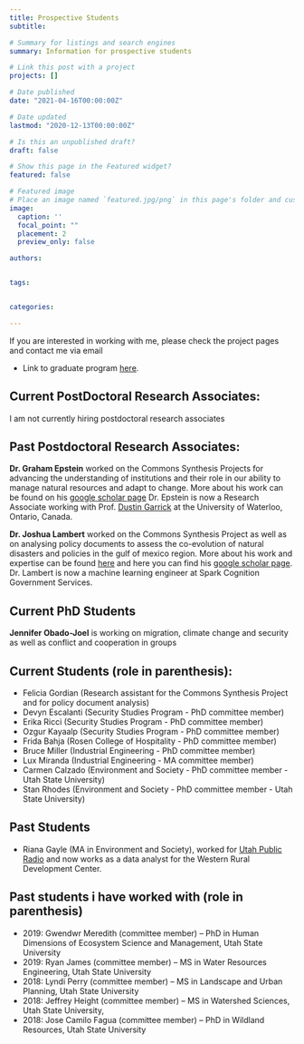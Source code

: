 ```yaml
---
title: Prospective Students
subtitle:

# Summary for listings and search engines
summary: Information for prospective students

# Link this post with a project
projects: []

# Date published
date: "2021-04-16T00:00:00Z"

# Date updated
lastmod: "2020-12-13T00:00:00Z"

# Is this an unpublished draft?
draft: false

# Show this page in the Featured widget?
featured: false

# Featured image
# Place an image named `featured.jpg/png` in this page's folder and customize its options here.
image:
  caption: ''
  focal_point: ""
  placement: 2
  preview_only: false

authors:


tags:


categories:

---
```

If you are interested in working with me, please check the project pages and contact me via email 

* Link to graduate program [here](https://sciences.ucf.edu/politics/graduate/).

## Current PostDoctoral Research Associates:
I am not currently hiring postdoctoral research associates

## Past Postdoctoral Research Associates:
**Dr. Graham Epstein** worked on the Commons Synthesis Projects for advancing the understanding of institutions and their role in our ability to manage natural resources and adapt to change.
More about his work can be found on his [google scholar page](https://scholar.google.com/citations?user=S4JEmxgAAAAJ&hl=en)
Dr. Epstein is now a Research Associate working with Prof. [Dustin Garrick](https://www.dustingarrick.com) at the University of Waterloo, Ontario, Canada. 

**Dr. Joshua Lambert** worked on the Commons Synthesis Project as well as on analysing policy documents to assess the co-evolution of natural disasters and policies in the gulf of mexico region.
More about his work and expertise can be found [here](https://jelambert.com) and here you can find his [google scholar page](https://scholar.google.com/citations?user=3sQSen4AAAAJ&hl=en).
Dr. Lambert is now a machine learning engineer at Spark Cognition Government Services.

## Current PhD Students
**Jennifer Obado-Joel** is working on migration, climate change and security as well as conflict and cooperation in groups 

## Current Students (role in parenthesis):
- Felicia Gordian (Research assistant for the Commons Synthesis Project and for policy document analysis)
- Devyn Escalanti (Security Studies Program - PhD committee member)
- Erika Ricci (Security Studies Program - PhD committee member)
- Ozgur Kayaalp (Security Studies Program - PhD committee member)
- Frida Bahja (Rosen College of Hospitality - PhD committee member)
- Bruce Miller (Industrial Engineering - PhD committee member)
- Lux Miranda (Industrial Engineering - MA committee member)
- Carmen Calzado (Environment and Society - PhD committee member - Utah State University)
- Stan Rhodes (Environment and Society - PhD committee member - Utah State University)

## Past Students
- Riana Gayle (MA in Environment and Society), worked for [Utah Public Radio](https://www.upr.org/term/riana-gayle#stream/0) and now works as a data analyst for the Western Rural Development Center.

## Past students i have worked with (role in parenthesis)
- 2019: Gwendwr Meredith (committee member) – PhD in Human Dimensions of Ecosystem Science and Management, Utah State University
- 2019: Ryan James (committee member) – MS in Water Resources Engineering, Utah State University
- 2018: Lyndi Perry (committee member) – MS in Landscape and Urban Planning, Utah State University
- 2018: Jeffrey Height (committee member) – MS in Watershed Sciences, Utah State University, 
- 2018: Jose Camilo Fagua (committee member) – PhD in Wildland Resources, Utah State University




